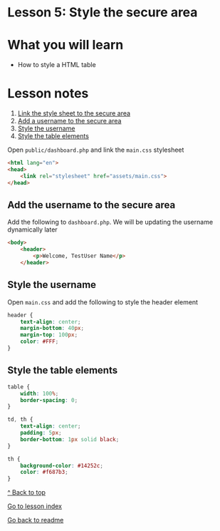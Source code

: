 # Lesson 5: Style the secure area

# What you will learn
- How to style a HTML table

# Lesson notes
1. [Link the style sheet to the secure area](lesson_5.md#link-the-stylesheet-to-the-login-page)
2. [Add a username to the secure area](lesson_5.md#add-the-username-to-the-secure-area)
3. [Style the username](lesson_5.md#style-the-username)
4. [Style the table elements](lesson_5.md#style-the-table-elements)

Open `public/dashboard.php` and link the `main.css` stylesheet
```html
<html lang="en">
<head>
    <link rel="stylesheet" href="assets/main.css">
</head>
```

## Add the username to the secure area
Add the following to `dashboard.php`. We will be updating the username dynamically later
```html
<body>
    <header>
        <p>Welcome, TestUser Name</p>
    </header>
```

## Style the username
Open `main.css` and add the following to style the header element
```css
header {
    text-align: center;
    margin-bottom: 40px;
    margin-top: 100px;
    color: #FFF;
}
```
## Style the table elements
```css
table {
    width: 100%;
    border-spacing: 0;
}

td, th {
    text-align: center;
    padding: 5px;
    border-bottom: 1px solid black;
}

th {
    background-color: #14252c;
    color: #f687b3;
}
```
[^ Back to top](lesson_4.md#what-you-will-learn)

[Go to lesson index](index.md)

[Go back to readme](../../README.md)